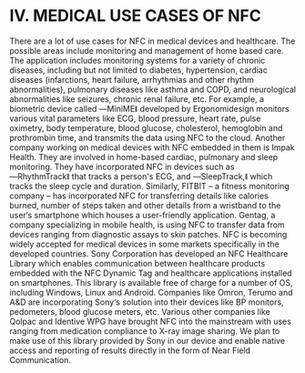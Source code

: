 # IV. MEDICAL USE CASES OF NFC

There are a lot of use cases for NFC in medical devices and healthcare. The possible areas include
monitoring and management of home based care. The application includes monitoring systems for a
variety of chronic diseases, including but not limited to diabetes, hypertension, cardiac diseases
(infarctions, heart failure, arrhythmias and other rhythm abnormalities), pulmonary diseases like
asthma and COPD, and neurological abnormalities like seizures, chronic renal failure, etc. For
example, a biometric device called ―MiniMEǁ developed by Ergonomidesign monitors various vital
parameters like ECG, blood pressure, heart rate, pulse oximetry, body temperature, blood glucose,
cholesterol, hemoglobin and prothrombin time, and transmits the data using NFC to the cloud.
Another company working on medical devices with NFC embedded in them is Impak Health. They
are involved in home-based cardiac, pulmonary and sleep monitoring. They have incorporated NFC
in devices such as ―RhythmTrackǁ that tracks a person's ECG, and ―SleepTrack,ǁ which tracks the
sleep cycle and duration. Similarly, FITBIT – a fitness monitoring company – has incorporated NFC for
transferring details like calories burned, number of steps taken and other details from a wristband
to the user‘s smartphone which houses a user-friendly application. Gentag, a company specializing
in mobile health, is using NFC to transfer data from devices ranging from diagnostic assays to skin
patches. NFC is becoming widely accepted for medical devices in some markets specifically in the
developed countries. Sony Corporation has developed an NFC Healthcare Library which enables
communication between healthcare products embedded with the NFC Dynamic Tag and healthcare
applications installed on smartphones. This library is available free of charge for a number of OS,
including Windows, Linux and Android. Companies like Omron, Terumo and A&D are incorporating
Sony‘s solution into their devices like BP monitors, pedometers, blood glucose meters, etc. Various
other companies like Qolpac and Identive WPG have brought NFC into the mainstream with uses
ranging from medication compliance to X-ray image sharing.
We plan to make use of this library provided by Sony in our device and enable native access and
reporting of results directly in the form of Near Field Communication.
